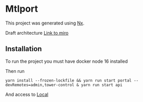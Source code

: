 # Mtlport

This project was generated using [Nx](https://nx.dev).

Draft architecture [Link to miro](https://miro.com/app/board/uXjVOinPhV4=/?share_link_id=862466806408)

## Installation

To run the project you must have docker node 16 installed

Then run
```
yarn install --frozen-lockfile && yarn run start portal --devRemotes=admin,tower-control & yarn run start api
```

And access to [Local](http://localhost:4200)




